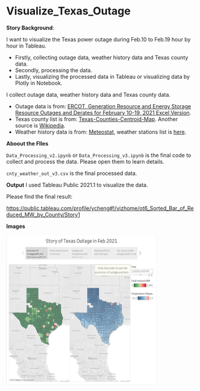 # Visualize_Texas_Outage

**Story Background**: 

I want to visualize the Texas power outage during Feb.10 to Feb.19 hour by hour in Tableau.
* Firstly, collecting outage data, weather history data and Texas county data.
* Secondly, processing the data.
* Lastly, visualizing the processed data in Tableau or visualizing data by Plotly in Notebook.

I collect outage data, weather history data and Texas county data.
- Outage data is from: [ERCOT, Generation Resource and Energy Storage Resource Outages and Derates for February 10-19, 2021 Excel Version](http://www.ercot.com/content/wcm/lists/226521/Unit_Outage_Data_20210312.xlsx).
- Texas county list is from: [Texas-Counties-Centroid-Map](https://data.texas.gov/dataset/Texas-Counties-Centroid-Map/ups3-9e8m/data). Another source is [Wikipedia](https://en.wikipedia.org/wiki/User:Michael_J/County_table).
- Weather history data is from: [Meteostat](https://dev.meteostat.net/python/), weather stations list is [here](https://github.com/meteostat/weather-stations).

**Aboout the FIles**

`Data_Processing_v2.ipynb` or `Data_Processing_v3.ipynb` is the final code to collect and process the data. Please open them to learn details.

`cnty_weather_out_v3.csv` is the final processed data.

**Output**
I used Tableau Public 2021.1 to visualize the data.

Please find the final result:

https://public.tableau.com/profile/ycheng#!/vizhome/ot6_Sorted_Bar_of_Reduced_MW_by_County/Story1

**Images**

<img src="./images/1.png" width="400" height="400" />
